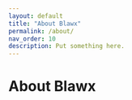 ```yaml
---
layout: default
title: "About Blawx"
permalink: /about/
nav_order: 10
description: Put something here.
---
```


# About Blawx
